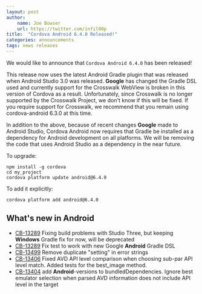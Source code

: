 ```yaml
---
layout: post
author:
    name: Joe Bowser
    url: https://twitter.com/infil00p
title:  "Cordova Android 6.4.0 Released!"
categories: announcements
tags: news releases
---
```


We would like to announce that `Cordova Android 6.4.0` has been released! 

This release now uses the latest Android Gradle plugin that was released when Android Studio 3.0 was released.  **Google** has changed the Gradle DSL used and currently support for the Crosswalk WebView is broken in this version of Cordova as a result.  Unfortunately, since Crosswalk is no longer supported by the Crosswalk Project, we don't know if this will be fixed.  If you require support for Crosswalk, we recommend that you remain using cordova-android 6.3.0 at this time.

In addition to the above, because of recent changes **Google** made to Android Studio, Cordova Android now requires that Gradle be installed as a dependency for Android development on all platforms. We will be removing the code that uses Android Studio as a dependency in the near future.

To upgrade:

    npm install -g cordova
    cd my_project
    cordova platform update android@6.4.0

To add it explicitly:

    cordova platform add android@6.4.0

<!--more-->
## What's new in Android
* [CB-13289](https://issues.apache.org/jira/browse/CB-13289) Fixing build problems with Studio Three, but keeping **Windows** Gradle fix for now, will be deprecated
* [CB-13289](https://issues.apache.org/jira/browse/CB-13289) Fix test to work with new Google **Android** Gradle DSL
* [CB-13499](https://issues.apache.org/jira/browse/CB-13499) Remove duplicate "setting" in error strings
* [CB-13406](https://issues.apache.org/jira/browse/CB-13406) Fixed AVD API level comparison when choosing sub-par API level match. Added tests for the best_image method.
* [CB-13404](https://issues.apache.org/jira/browse/CB-13404) add **Android**-versions to bundledDependencies. Ignore best emulator selection when parsed AVD information does not include API level in the target

